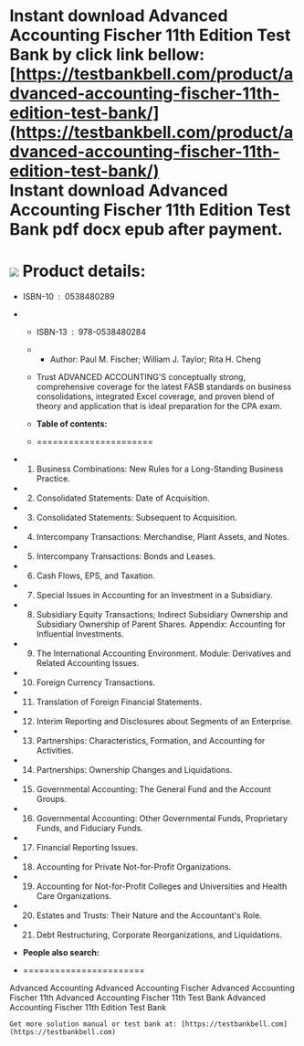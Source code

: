 Instant download **Advanced Accounting Fischer 11th Edition Test Bank** by click link bellow:  
[https://testbankbell.com/product/advanced-accounting-fischer-11th-edition-test-bank/](https://testbankbell.com/product/advanced-accounting-fischer-11th-edition-test-bank/)  
**Instant download Advanced Accounting Fischer 11th Edition Test Bank pdf docx epub after payment.**
====================================================================================================


![](https://testbankbell.com/wp-content/uploads/2023/05/advanced-accounting-fischer-11th-tb.jpg)
**Product details:**
====================


* ISBN-10 ‏ : ‎ 0538480289
* * ISBN-13 ‏ : ‎ 978-0538480284
  * * Author: Paul M. Fischer; William J. Taylor; Rita H. Cheng
   
  * Trust ADVANCED ACCOUNTING'S conceptually strong, comprehensive coverage for the latest FASB standards on business consolidations, integrated Excel coverage, and proven blend of theory and application that is ideal preparation for the CPA exam.
  * **Table of contents:**
  * ======================
 
* 1. Business Combinations: New Rules for a Long-Standing Business Practice.
 
* 2. Consolidated Statements: Date of Acquisition.
 
* 3. Consolidated Statements: Subsequent to Acquisition.
 
* 4. Intercompany Transactions: Merchandise, Plant Assets, and Notes.
 
* 5. Intercompany Transactions: Bonds and Leases.
 
* 6. Cash Flows, EPS, and Taxation.
 
* 7. Special Issues in Accounting for an Investment in a Subsidiary.
 
* 8. Subsidiary Equity Transactions; Indirect Subsidiary Ownership and Subsidiary Ownership of Parent Shares. Appendix: Accounting for Influential Investments.
 
* 9. The International Accounting Environment. Module: Derivatives and Related Accounting Issues.
 
* 10. Foreign Currency Transactions.
 
* 11. Translation of Foreign Financial Statements.
 
* 12. Interim Reporting and Disclosures about Segments of an Enterprise.
 
* 13. Partnerships: Characteristics, Formation, and Accounting for Activities.
 
* 14. Partnerships: Ownership Changes and Liquidations.
 
* 15. Governmental Accounting: The General Fund and the Account Groups.
 
* 16. Governmental Accounting: Other Governmental Funds, Proprietary Funds, and Fiduciary Funds.
 
* 17. Financial Reporting Issues.
 
* 18. Accounting for Private Not-for-Profit Organizations.
 
* 19. Accounting for Not-for-Profit Colleges and Universities and Health Care Organizations.
 
* 20. Estates and Trusts: Their Nature and the Accountant's Role.
 
* 21. Debt Restructuring, Corporate Reorganizations, and Liquidations.
 
* **People also search:**
* =======================

Advanced Accounting
Advanced Accounting Fischer
Advanced Accounting Fischer 11th
Advanced Accounting Fischer 11th Test Bank
Advanced Accounting Fischer 11th Edition Test Bank



    Get more solution manual or test bank at: [https://testbankbell.com](https://testbankbell.com)

